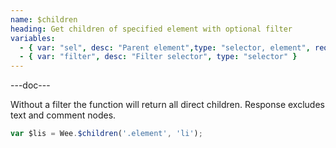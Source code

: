 ```yaml
---
name: $children
heading: Get children of specified element with optional filter
variables:
  - { var: "sel", desc: "Parent element",type: "selector, element", req: true }
  - { var: "filter", desc: "Filter selector", type: "selector" }
---
```


---doc---

Without a filter the function will return all direct children. Response excludes text and comment nodes.

```javascript
var $lis = Wee.$children('.element', 'li');
```